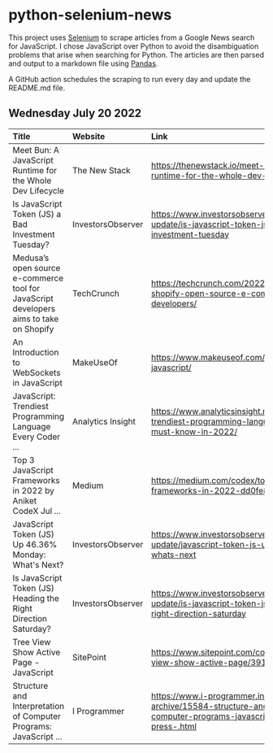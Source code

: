 # python-selenium-news

This project uses [Selenium](https://www.seleniumhq.org/) to scrape articles from a Google News search for JavaScript.
I chose JavaScript over Python to avoid the disambiguation problems that arise when searching for Python.
The articles are then parsed and output to a markdown file using [Pandas](https://pandas.pydata.org/).

A GitHub action schedules the scraping to run every day and update the README.md file.

## Wednesday July 20 2022


| Title                                                                                  | Website           | Link                                                                                                                                        |
|:---------------------------------------------------------------------------------------|:------------------|:--------------------------------------------------------------------------------------------------------------------------------------------|
| Meet Bun: A JavaScript Runtime for the Whole Dev Lifecycle                             | The New Stack     | https://thenewstack.io/meet-bun-a-javascript-runtime-for-the-whole-dev-lifecycle/                                                           |
| Is JavaScript Token (JS) a Bad Investment Tuesday?                                     | InvestorsObserver | https://www.investorsobserver.com/news/crypto-update/is-javascript-token-js-a-bad-investment-tuesday                                        |
| Medusa’s open source e-commerce tool for JavaScript developers aims to take on Shopify | TechCrunch        | https://techcrunch.com/2022/07/15/medusa-shopify-open-source-e-commerce-javascript-developers/                                              |
| An Introduction to WebSockets in JavaScript                                            | MakeUseOf         | https://www.makeuseof.com/websockets-in-javascript/                                                                                         |
| JavaScript: Trendiest Programming Language Every Coder ...                             | Analytics Insight | https://www.analyticsinsight.net/javascript-trendiest-programming-language-every-coder-must-know-in-2022/                                   |
| Top 3 JavaScript Frameworks in 2022  by Aniket  CodeX  Jul ...                         | Medium            | https://medium.com/codex/top-3-javascript-frameworks-in-2022-dd0fe84dbd2c                                                                   |
| JavaScript Token (JS) Up 46.36% Monday: What's Next?                                   | InvestorsObserver | https://www.investorsobserver.com/news/crypto-update/javascript-token-js-up-46-36-monday-whats-next                                         |
| Is JavaScript Token (JS) Heading the Right Direction Saturday?                         | InvestorsObserver | https://www.investorsobserver.com/news/crypto-update/is-javascript-token-js-heading-the-right-direction-saturday                            |
| Tree View Show Active Page - JavaScript                                                | SitePoint         | https://www.sitepoint.com/community/t/tree-view-show-active-page/391426/                                                                    |
| Structure and Interpretation of Computer Programs: JavaScript ...                      | I Programmer      | https://www.i-programmer.info/book-watch-archive/15584-structure-and-interpretation-of-computer-programs-javascript-edition-mit-press-.html |